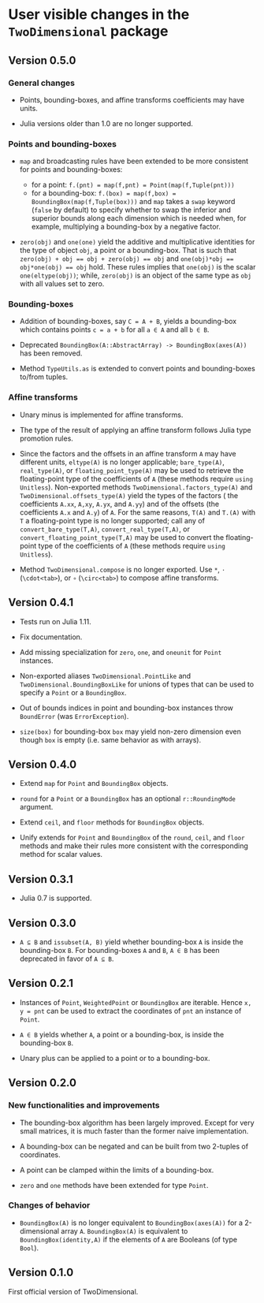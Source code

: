 # User visible changes in the `TwoDimensional` package

## Version 0.5.0

### General changes

- Points, bounding-boxes, and affine transforms coefficients may have units.

- Julia versions older than 1.0 are no longer supported.

### Points and bounding-boxes

- `map` and broadcasting rules have been extended to be more consistent for
  points and bounding-boxes:
  - for a point: `f.(pnt) = map(f,pnt) = Point(map(f,Tuple(pnt)))`
  - for a bounding-box: `f.(box) = map(f,box) = BoundingBox(map(f,Tuple(box)))`
    and `map` takes a `swap` keyword (`false` by default) to specify whether to
    swap the inferior and superior bounds along each dimension which is needed
    when, for example, multiplying a bounding-box by a negative factor.

- `zero(obj)` and `one(one)` yield the additive and multiplicative identities
  for the type of object `obj`, a point or a bounding-box. That is such that
  `zero(obj) + obj == obj + zero(obj) == obj` and `one(obj)*obj == obj*one(obj)
  == obj` hold. These rules implies that `one(obj)` is the scalar
  `one(eltype(obj))`; while, `zero(obj)` is an object of the same type as `obj`
  with all values set to zero.

### Bounding-boxes

- Addition of bounding-boxes, say `C = A + B`, yields a bounding-box which
  contains points `c = a + b` for all `a ∈ A` and all `b ∈ B`.

- Deprecated `BoundingBox(A::AbstractArray) -> BoundingBox(axes(A))` has been
  removed.

- Method `TypeUtils.as` is extended to convert points and bounding-boxes
  to/from tuples.

### Affine transforms

- Unary minus is implemented for affine transforms.

- The type of the result of applying an affine transform follows Julia
  type promotion rules.

- Since the factors and the offsets in an affine transform `A` may have
  different units, `eltype(A)` is no longer applicable; `bare_type(A)`,
  `real_type(A)`, or `floating_point_type(A)` may be used to retrieve the
  floating-point type of the coefficients of `A` (these methods require `using
  Unitless`). Non-exported methods `TwoDimensional.factors_type(A)` and
  `TwoDimensional.offsets_type(A)` yield the types of the factors ( the
  coefficients `A.xx`, `A,xy`, `A.yx`, and `A.yy`) and of the offsets (the
  coefficients `A.x` and `A.y`) of `A`. For the same reasons, `T(A)` and
  `T.(A)` with `T` a floating-point type is no longer supported; call any of
  `convert_bare_type(T,A)`, `convert_real_type(T,A)`, or
  `convert_floating_point_type(T,A)` may be used to convert the floating-point
  type of the coefficients of `A` (these methods require `using Unitless`).

- Method `TwoDimensional.compose` is no longer exported. Use `*`, `⋅`
  (`\cdot<tab>`), or `∘` (`\circ<tab>`) to compose affine transforms.

## Version 0.4.1

- Tests run on Julia 1.11.

- Fix documentation.

- Add missing specialization for `zero`, `one`, and `oneunit` for `Point`
  instances.

- Non-exported aliases `TwoDimensional.PointLike` and
  `TwoDimensional.BoundingBoxLike` for unions of types that can be used to
  specify a `Point` or a `BoundingBox`.

- Out of bounds indices in point and bounding-box instances throw `BoundError`
  (was `ErrorException`).

- `size(box)` for bounding-box `box` may yield non-zero dimension even though
  `box` is empty (i.e. same behavior as with arrays).

## Version 0.4.0

- Extend `map` for `Point` and `BoundingBox` objects.

- `round` for a `Point` or a `BoundingBox` has an optional `r::RoundingMode`
  argument.

- Extend `ceil`, and `floor` methods for `BoundingBox` objects.

- Unify extends for `Point` and `BoundingBox` of the `round`, `ceil`, and
  `floor` methods and make their rules more consistent with the corresponding
  method for scalar values.

## Version 0.3.1

- Julia 0.7 is supported.

## Version 0.3.0

- `A ⊆ B` and `issubset(A, B)` yield whether bounding-box `A` is inside the
  bounding-box `B`. For bounding-boxes `A` and `B`, `A ∈ B` has been deprecated
  in favor of `A ⊆ B`.

## Version 0.2.1

- Instances of `Point`, `WeightedPoint` or `BoundingBox` are iterable. Hence
  `x, y = pnt` can be used to extract the coordinates of `pnt` an instance of
  `Point`.

- `A ∈ B` yields whether `A`, a point or a bounding-box, is inside the
  bounding-box `B`.

- Unary plus can be applied to a point or to a bounding-box.

## Version 0.2.0

### New functionalities and improvements

- The bounding-box algorithm has been largely improved. Except for very small
  matrices, it is much faster than the former naive implementation.

- A bounding-box can be negated and can be built from two 2-tuples of
  coordinates.

- A point can be clamped within the limits of a bounding-box.

- `zero` and `one` methods have been extended for type `Point`.

### Changes of behavior

- `BoundingBox(A)` is no longer equivalent to `BoundingBox(axes(A))` for a
  2-dimensional array `A`. `BoundingBox(A)` is equivalent to
  `BoundingBox(identity,A)` if the elements of `A` are Booleans (of type
  `Bool`).

## Version 0.1.0

First official version of TwoDimensional.

